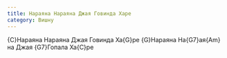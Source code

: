 ```yaml
---
title: Нараяна Нараяна Джая Говинда Харе
category: Вишну
---
```

{C}Нараяна Нараяна Джая Говинда Ха{G}ре
{G}Нараяна На{G7}ая{Am}на Джая {G7}Гопала Ха{C}ре
